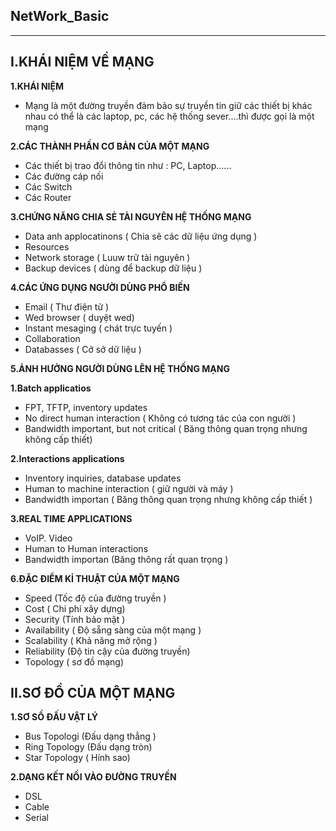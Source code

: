 ## NetWork_Basic ##

----------
## I.KHÁI NIỆM VỀ MẠNG ##

**1.KHÁI NIỆM**

- Mạng là một đường truyền đảm bảo sự truyền tin giữ các thiết bị khác nhau có thể là các laptop, pc, các hệ thống sever....thì được gọi là một mạng

**2.CÁC THÀNH PHẦN CƠ BẢN CỦA MỘT MẠNG**

- Các thiết bị trao đổi thông tin như : PC, Laptop......
- Các đường cáp nối
- Các Switch 
- Các Router

**3.CHỨNG NĂNG CHIA SẺ TÀI NGUYÊN HỆ THỐNG MẠNG**

- Data anh applocatinons ( Chia sẽ các dữ liệu ứng dụng )
- Resources 
- Network storage ( Luuw trữ tài nguyên )
- Backup devices  ( dùng để backup dữ liệu )

**4.CÁC ỨNG DỤNG NGƯỜI DÙNG PHỔ BIẾN**

- Email ( Thư điện tử )
- Wed browser ( duyệt wed)
- Instant mesaging ( chát trực tuyến )
- Collaboration
- Databasses ( Cở sở dữ liệu )

**5.ẢNH HƯỞNG NGƯỜI DÙNG LÊN HỆ THỐNG MẠNG**

**1.Batch applicatios**

- FPT, TFTP, inventory updates
- No direct human interaction ( Không có tương tác của con người )
- Bandwidth important, but not critical ( Băng thông quan trọng nhưng không cấp thiết)

**2.Interactions applications**

- Inventory inquiries, database updates
- Human to machine interaction ( giữ người và máy )
- Bandwidth importan ( Băng thông quan trọng nhưng không cấp thiết )

**3.REAL TIME APPLICATIONS**

- VoIP. Video
- Human to Human interactions
- Bandwidth importan (Băng thông rất quan trọng )

**6.ĐẶC ĐIỂM KỈ THUẬT CỦA MỘT MẠNG**

- Speed (Tốc độ của đường truyền )
- Cost ( Chi phí xây dựng)
- Security (Tính bảo mật )
- Availability ( Độ sẵng sàng của một mạng )
- Scalability ( Khả năng mở rộng )
- Reliability (Độ tin cậy của đường truyền)
- Topology ( sơ đồ mạng)

## II.SƠ ĐỒ CỦA MỘT MẠNG ##

**1.SƠ SỒ ĐẤU VẬT LÝ**

- Bus Topologi (Đấu dạng thẳng )
- Ring Topology (Đấu dạng tròn)
- Star Topology ( Hính sao)

**2.DẠNG KẾT NỐI VÀO ĐƯỜNG TRUYỀN**

- DSL 
- Cable 
- Serial 